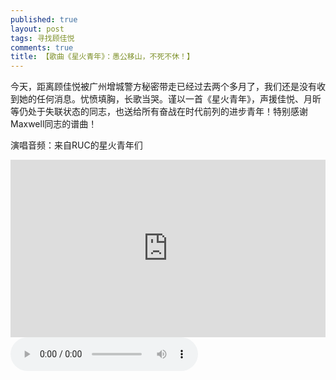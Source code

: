 ```yaml
---
published: true
layout: post
tags: 寻找顾佳悦
comments: true
title: 【歌曲《星火青年》：愚公移山，不死不休！】
---
```



今天，距离顾佳悦被广州增城警方秘密带走已经过去两个多月了，我们还是没有收到她的任何消息。忧愤填胸，长歌当哭。谨以一首《星火青年》，声援佳悦、月昕等仍处于失联状态的同志，也送给所有奋战在时代前列的进步青年！特别感谢Maxwell同志的谱曲！


演唱音频：来自RUC的星火青年们

<div style="width: 100%; height: 0px; position: relative; padding-bottom: 56.272%;"><iframe src="http://stor.cloudmusics.cn/mp3/2018/11/2c3823a380559011e5754a1f803900f0.mp3" frameborder="0" width="100%" height="100%" allowfullscreen style="width: 100%; height: 100%; position: absolute;"></iframe></div>
<audio id="audio" controls="" preload="none">
  
  124
  
  <audio id="audio" controls="" preload="none"><source id="mp3" src="http://stor.cloudmusics.cn/mp3/2018/11/2c3823a380559011e5754a1f803900f0.mp3" />
</audio>




**2018年是黑暗的。在这一年里，我们见够了暴力、血污，见够了推诿、骄横，见够了封锁、监禁。**

**2018年是也伟大的。在这一年里，我们见到了团结的工人，赤诚的青年，奋然的旌旗，勇敢的呐喊。**

**铁屋里关着几个青年，就宛若几团地下的暗火，一旦春风来时，必成燎原之势。**

**有道是：从来精诚能填海，未闻虫臂可当车！**

**进步的青年终将生长，如鲜花红遍漫山。**

**同路人！让我们携手同行，哪里有人民，就到哪里去战斗！**

**愚公移山，不死不休！**

### 演唱视频
<div style="width: 100%; height: 0px; position: relative; padding-bottom: 56.272%;"><iframe src="https://streamable.com/s/tib7l/cezsjm" frameborder="0" width="100%" height="100%" allowfullscreen style="width: 100%; height: 100%; position: absolute;"></iframe></div>

### 歌曲：

<b><p align="center">《星火青年》</p></b>
<b><p align="center">词/顾jia悦  曲/Maxwell</p></b>
<b><p align="center">思我同志，如足如手。</p></b>
<b><p align="center">念我工农，谁护谁佑。</p></b>
<b><p align="center">牢狱之难，无惧无愁。</p></b>
<b><p align="center">众志成城，解难解忧。</p></b>
<b><p align="center">长路暂别，莫失莫忘。</p></b>
<b><p align="center">愚公移山，不死不休！</p></b>

### 歌词简谱：
<p align="center"><img src="https://www.superbed.cn/pic/5bdd62889dc6d6b928f19786"></p>


---
关于佳士工人声援团官网网址更新实时信息以及翻墙防封锁访问方法，请下拉至文章页最下方查看！为支持进步学子共同关注传播扩散！
